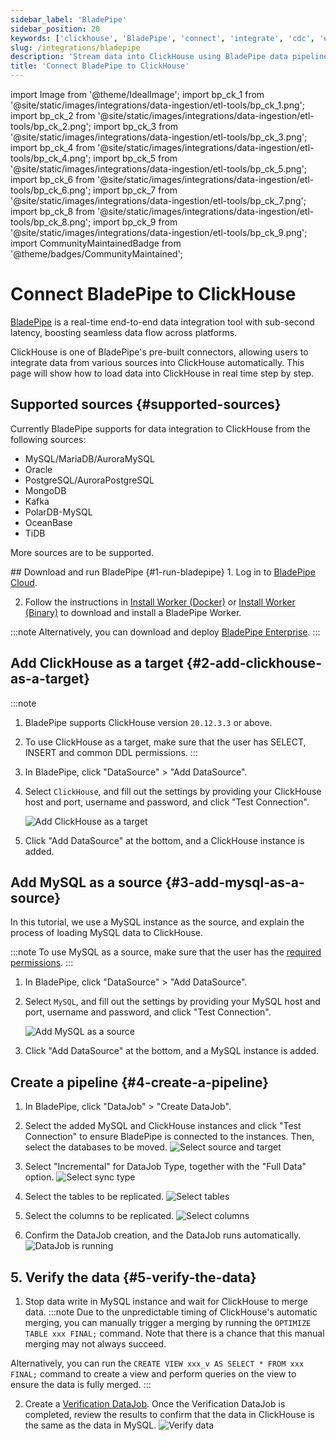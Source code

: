 ```yaml
---
sidebar_label: 'BladePipe'
sidebar_position: 20
keywords: ['clickhouse', 'BladePipe', 'connect', 'integrate', 'cdc', 'etl', 'data integration']
slug: /integrations/bladepipe
description: 'Stream data into ClickHouse using BladePipe data pipelines'
title: 'Connect BladePipe to ClickHouse'
---
```


import Image from '@theme/IdealImage';
import bp_ck_1 from '@site/static/images/integrations/data-ingestion/etl-tools/bp_ck_1.png';
import bp_ck_2 from '@site/static/images/integrations/data-ingestion/etl-tools/bp_ck_2.png';
import bp_ck_3 from '@site/static/images/integrations/data-ingestion/etl-tools/bp_ck_3.png';
import bp_ck_4 from '@site/static/images/integrations/data-ingestion/etl-tools/bp_ck_4.png';
import bp_ck_5 from '@site/static/images/integrations/data-ingestion/etl-tools/bp_ck_5.png';
import bp_ck_6 from '@site/static/images/integrations/data-ingestion/etl-tools/bp_ck_6.png';
import bp_ck_7 from '@site/static/images/integrations/data-ingestion/etl-tools/bp_ck_7.png';
import bp_ck_8 from '@site/static/images/integrations/data-ingestion/etl-tools/bp_ck_8.png';
import bp_ck_9 from '@site/static/images/integrations/data-ingestion/etl-tools/bp_ck_9.png';
import CommunityMaintainedBadge from '@theme/badges/CommunityMaintained';

# Connect BladePipe to ClickHouse

<CommunityMaintainedBadge/>


<a href="https://www.bladepipe.com/" target="_blank">BladePipe</a> is a real-time end-to-end data integration tool with sub-second latency, boosting seamless data flow across platforms. 

ClickHouse is one of BladePipe's pre-built connectors, allowing users to integrate data from various sources into ClickHouse automatically. This page will show how to load data into ClickHouse in real time step by step.

## Supported sources {#supported-sources}
Currently BladePipe supports for data integration to ClickHouse from the following sources:
- MySQL/MariaDB/AuroraMySQL
- Oracle
- PostgreSQL/AuroraPostgreSQL
- MongoDB
- Kafka
- PolarDB-MySQL
- OceanBase
- TiDB

More sources are to be supported.


<VerticalStepper headerLevel="h2">
## Download and run BladePipe {#1-run-bladepipe}
1. Log in to <a href="https://www.bladepipe.com/" target="_blank">BladePipe Cloud</a>.

2. Follow the instructions in <a href="https://doc.bladepipe.com/productOP/byoc/installation/install_worker_docker" target="_blank">Install Worker (Docker)</a> or <a href="https://doc.bladepipe.com/productOP/byoc/installation/install_worker_binary" target="_blank">Install Worker (Binary)</a> to download and install a BladePipe Worker.

  :::note
  Alternatively, you can download and deploy <a href="https://doc.bladepipe.com/productOP/onPremise/installation/install_all_in_one_binary" target="_blank">BladePipe Enterprise</a>.
  :::

## Add ClickHouse as a target {#2-add-clickhouse-as-a-target}

  :::note
  1. BladePipe supports ClickHouse version `20.12.3.3` or above.
  2. To use ClickHouse as a target, make sure that the user has SELECT, INSERT and common DDL permissions. 
  :::

1. In BladePipe, click "DataSource" > "Add DataSource".

2. Select `ClickHouse`, and fill out the settings by providing your ClickHouse host and port, username and password, and click "Test Connection".

    <Image img={bp_ck_1} size="lg" border alt="Add ClickHouse as a target" />

3. Click "Add DataSource" at the bottom, and a ClickHouse instance is added.

## Add MySQL as a source {#3-add-mysql-as-a-source}
In this tutorial, we use a MySQL instance as the source, and explain the process of loading MySQL data to ClickHouse.

:::note
To use MySQL as a source, make sure that the user has the <a href="https://doc.bladepipe.com/dataMigrationAndSync/datasource_func/MySQL/privs_for_mysql" target="_blank">required permissions</a>. 
:::

1. In BladePipe, click "DataSource" > "Add DataSource".

2. Select `MySQL`, and fill out the settings by providing your MySQL host and port, username and password, and click "Test Connection".

    <Image img={bp_ck_2} size="lg" border alt="Add MySQL as a source" />

3. Click "Add DataSource" at the bottom, and a MySQL instance is added.


## Create a pipeline {#4-create-a-pipeline}

1. In BladePipe, click "DataJob" > "Create DataJob".

2. Select the added MySQL and ClickHouse instances and click "Test Connection" to ensure BladePipe is connected to the instances. Then, select the databases to be moved.
   <Image img={bp_ck_3} size="lg" border alt="Select source and target" />

3. Select "Incremental" for DataJob Type, together with the "Full Data" option.
   <Image img={bp_ck_4} size="lg" border alt="Select sync type" />


4. Select the tables to be replicated.
   <Image img={bp_ck_5} size="lg" border alt="Select tables" />

5. Select the columns to be replicated.
   <Image img={bp_ck_6} size="lg" border alt="Select columns" />


6. Confirm the DataJob creation, and the DataJob runs automatically.
    <Image img={bp_ck_8} size="lg" border alt="DataJob is running" />


## 5. Verify the data {#5-verify-the-data}
1. Stop data write in MySQL instance and wait for ClickHouse to merge data.
:::note
Due to the unpredictable timing of ClickHouse's automatic merging, you can manually trigger a merging by running the `OPTIMIZE TABLE xxx FINAL;` command. Note that there is a chance that this manual merging may not always succeed.

Alternatively, you can run the `CREATE VIEW xxx_v AS SELECT * FROM xxx FINAL;` command to create a view and perform queries on the view to ensure the data is fully merged.
:::

2. Create a <a href="https://doc.bladepipe.com/operation/job_manage/create_job/create_period_verification_correction_job" target="_blank">Verification DataJob</a>. Once the Verification DataJob is completed, review the results to confirm that the data in ClickHouse is the same as the data in MySQL.
   <Image img={bp_ck_9} size="lg" border alt="Verify data" />
